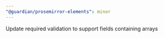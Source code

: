 ```yaml
---
"@guardian/prosemirror-elements": minor
---
```


Update required validation to support fields containing arrays
